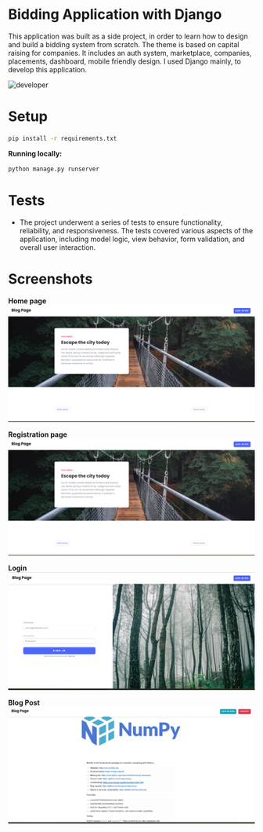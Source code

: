 # Bidding Application with Django
This application was built as a side project, in order to learn how to design and build a bidding system from scratch. The theme is based on capital raising for companies. It includes an auth system, marketplace, companies, placements, dashboard, mobile friendly design. I used Django mainly, to develop this application.


![developer](https://img.shields.io/badge/Developed%20By%20%3A-Inzamamul%20Haque%20Ashique-red)

# Setup

```bash
pip install -r requirements.txt
```

**Running locally:**

```bash
python manage.py runserver
```

# Tests
- The project underwent a series of tests to ensure functionality, reliability, and responsiveness. The tests covered various aspects of the application, including model logic, view behavior, form validation, and overall user interaction.

# Screenshots 

**Home page**
![home page](https://github.com/ExpoPythonist/blog_site/blob/master/screenshots/Home.png)

**Registration page**
![registration page](https://github.com/ExpoPythonist/blog_site/blob/master/screenshots/Home.png)

**Login**
![login](https://github.com/ExpoPythonist/blog_site/blob/master/screenshots/Login.png)

**Blog Post**
![Blog Post](https://github.com/ExpoPythonist/blog_site/blob/master/screenshots/Blog_post.png)


